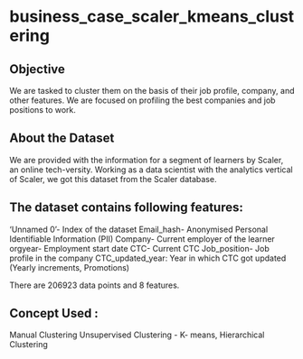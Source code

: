# business_case_scaler_kmeans_clustering


## Objective

We are tasked to cluster them on the basis of their job profile, company, and other features. We are focused on profiling the best companies and job positions to work.

## About the Dataset
We are provided with the information for a segment of learners by Scaler, an online tech-versity.
Working as a data scientist with the analytics vertical of Scaler, we got this dataset from the Scaler database.

## The dataset contains following features:

‘Unnamed 0’- Index of the dataset
Email_hash- Anonymised Personal Identifiable Information (PII)
Company- Current employer of the learner
orgyear- Employment start date
CTC- Current CTC
Job_position- Job profile in the company
CTC_updated_year: Year in which CTC got updated (Yearly increments, Promotions)

There are 206923 data points and 8 features.

## Concept Used :

Manual Clustering
Unsupervised Clustering - K- means, Hierarchical Clustering
